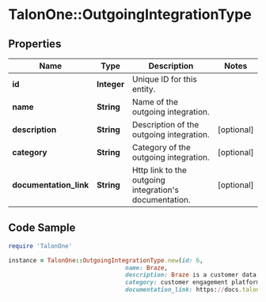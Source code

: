 # TalonOne::OutgoingIntegrationType

## Properties

Name | Type | Description | Notes
------------ | ------------- | ------------- | -------------
**id** | **Integer** | Unique ID for this entity. | 
**name** | **String** | Name of the outgoing integration. | 
**description** | **String** | Description of the outgoing integration. | [optional] 
**category** | **String** | Category of the outgoing integration. | [optional] 
**documentation_link** | **String** | Http link to the outgoing integration&#39;s documentation. | [optional] 

## Code Sample

```ruby
require 'TalonOne'

instance = TalonOne::OutgoingIntegrationType.new(id: 6,
                                 name: Braze,
                                 description: Braze is a customer data platform,
                                 category: customer engagement platform,
                                 documentation_link: https://docs.talon.one/docs/dev/technology-partners/braze)
```


